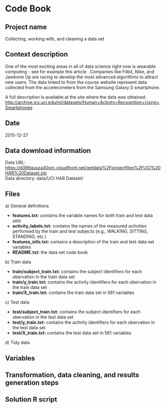 # Code Book

## Project name
Collecting, working with, and cleaning a data set  

## Context description
One of the most exciting areas in all of data science right now is wearable computing - see for example this article . Companies like Fitbit, Nike, and Jawbone Up are racing to develop the most advanced algorithms to attract new users. The data linked to from the course website represent data collected from the accelerometers from the Samsung Galaxy S smartphone.  
  
A full description is available at the site where the data was obtained:  
http://archive.ics.uci.edu/ml/datasets/Human+Activity+Recognition+Using+Smartphones  

## Date
2015-12-27  

## Data download information
Data URL: https://d396qusza40orc.cloudfront.net/getdata%2Fprojectfiles%2FUCI%20HAR%20Dataset.zip  
Data directory: data/UCI HAR Dataset/

## Files
a) General definitions
  * **features.txt:** contains the variable names for both train and test data sets
  * **activity_labels.txt:** contains the names of the measured activities performed by the train and test subjects (e.g., WALKING, SITTING, STANDING, etc.)
  * **features_info.txt:** contains a description of the train and test data set variables
  * **README.txt:** the data set code book

b) Train data  
  * **train/subject_train.txt:** contains the subject identifiers for each obervation in the train data set  
  * **train/y_train.txt:** contains the activity identifiers for each obervation in the train data set  
  * **train/X_train.txt:** contains the train data set in 561 variables  

c) Test data  
  * **test/subject_train.txt:** contains the subject identifiers for each obervation in the test data set  
  * **test/y_train.txt:** contains the activity identifiers for each obervation in the test data set  
  * **test/X_train.txt:** contains the test data set in 561 variables  
  
d) Tidy data

## Variables

## Transformation, data cleaning, and results generation steps

## Solution R script
